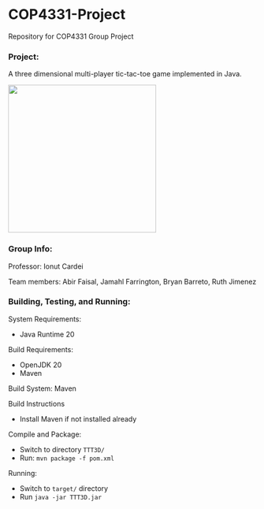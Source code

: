 # COP4331-Project
Repository for COP4331 Group Project

### Project: 
A three dimensional multi-player tic-tac-toe game implemented in Java.

<img src="https://i.ibb.co/nwLD1wp/diagonal-run.jpg" width="300">

### Group Info:

Professor: Ionut Cardei

Team members: Abir Faisal, Jamahl Farrington, Bryan Barreto, Ruth Jimenez

### Building, Testing, and Running:

System Requirements:
- Java Runtime 20

Build Requirements:
- OpenJDK 20
- Maven

Build System: Maven

Build Instructions

- Install Maven if not installed already

Compile and Package:
- Switch to directory `TTT3D/`
- Run: `mvn package -f pom.xml`

Running:
- Switch to `target/` directory
- Run `java -jar TTT3D.jar`

